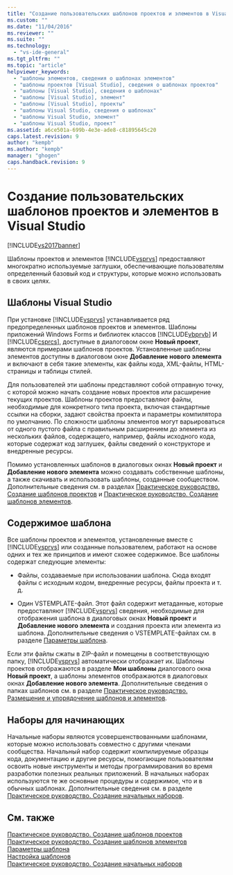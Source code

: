 ```yaml
---
title: "Создание пользовательских шаблонов проектов и элементов в Visual Studio | Microsoft Docs"
ms.custom: ""
ms.date: "11/04/2016"
ms.reviewer: ""
ms.suite: ""
ms.technology: 
  - "vs-ide-general"
ms.tgt_pltfrm: ""
ms.topic: "article"
helpviewer_keywords: 
  - "шаблоны элементов, сведения о шаблонах элементов"
  - "шаблоны проектов [Visual Studio], сведения о шаблонах проектов"
  - "шаблоны [Visual Studio], сведения о шаблонах"
  - "шаблоны [Visual Studio], элемент"
  - "шаблоны [Visual Studio], проекты"
  - "шаблоны Visual Studio, сведения о шаблонах"
  - "шаблоны Visual Studio, элемент"
  - "шаблоны Visual Studio, проект"
ms.assetid: a6ce501a-699b-4e3e-ade8-c81895645c20
caps.latest.revision: 9
author: "kempb"
ms.author: "kempb"
manager: "ghogen"
caps.handback.revision: 9
---
```

# Создание пользовательских шаблонов проектов и элементов в Visual Studio
[!INCLUDE[vs2017banner](../code-quality/includes/vs2017banner.md)]

Шаблоны проектов и элементов [!INCLUDE[vsprvs](../code-quality/includes/vsprvs_md.md)] предоставляют многократно используемые заглушки, обеспечивающие пользователям определенный базовый код и структуры, которые можно использовать в своих целях.  
  
## Шаблоны Visual Studio  
 При установке [!INCLUDE[vsprvs](../code-quality/includes/vsprvs_md.md)] устанавливается ряд предопределенных шаблонов проектов и элементов.  Шаблоны приложений Windows Forms и библиотек классов [!INCLUDE[vbprvb](../code-quality/includes/vbprvb_md.md)] И [!INCLUDE[csprcs](../data-tools/includes/csprcs_md.md)], доступные в диалоговом окне **Новый проект**, являются примерами шаблонов проектов.  Установленные шаблоны элементов доступны в диалоговом окне **Добавление нового элемента** и включают в себя такие элементы, как файлы кода, XML\-файлы, HTML\-страницы и таблицы стилей.  
  
 Для пользователей эти шаблоны представляют собой отправную точку, с которой можно начать создание новых проектов или расширение текущих проектов.  Шаблоны проектов предоставляют файлы, необходимые для конкретного типа проекта, включая стандартные ссылки на сборки, задают свойства проекта и параметры компилятора по умолчанию.  По сложности шаблоны элементов могут варьироваться от одного пустого файла с правильным расширением до элемента из нескольких файлов, содержащего, например, файлы исходного кода, которые содержат код заглушек, файлы сведений о конструкторе и внедренные ресурсы.  
  
 Помимо установленных шаблонов в диалоговых окнах **Новый проект** и **Добавление нового элемента** можно создавать собственные шаблоны, а также скачивать и использовать шаблоны, созданные сообществом.  Дополнительные сведения см. в разделах [Практическое руководство. Создание шаблонов проектов](../ide/how-to-create-project-templates.md) и [Практическое руководство. Создание шаблонов элементов](../ide/how-to-create-item-templates.md).  
  
## Содержимое шаблона  
 Все шаблоны проектов и элементов, установленные вместе с [!INCLUDE[vsprvs](../code-quality/includes/vsprvs_md.md)] или созданные пользователем, работают на основе одних и тех же принципов и имеют схожее содержимое.  Все шаблоны содержат следующие элементы:  
  
-   Файлы, создаваемые при использовании шаблона.  Сюда входят файлы с исходным кодом, внедренные ресурсы, файлы проекта и т. д.  
  
-   Один VSTEMPLATE\-файл.  Этот файл содержит метаданные, которые предоставляют [!INCLUDE[vsprvs](../code-quality/includes/vsprvs_md.md)] сведения, необходимые для отображения шаблона в диалоговых окнах **Новый проект** и **Добавление нового элемента** и создания проекта или элемента из шаблона.  Дополнительные сведения о VSTEMPLATE\-файлах см. в разделе [Параметры шаблона](../ide/template-parameters.md).  
  
 Если эти файлы сжаты в ZIP\-файл и помещены в соответствующую папку, [!INCLUDE[vsprvs](../code-quality/includes/vsprvs_md.md)] автоматически отображает их.  Шаблоны проектов отображаются в разделе **Мои шаблоны** диалогового окна **Новый проект**, а шаблоны элементов отображаются в диалоговых окнах **Добавление нового элемента**.  Дополнительные сведения о папках шаблонов см. в разделе [Практическое руководство. Размещение и упорядочение шаблонов и элементов](../ide/how-to-locate-and-organize-project-and-item-templates.md).  
  
## Наборы для начинающих  
 Начальные наборы являются усовершенствованными шаблонами, которые можно использовать совместно с другими членами сообщества.  Начальный набор содержит компилируемые образцы кода, документацию и другие ресурсы, помогающие пользователям освоить новые инструменты и методы программирования во время разработки полезных реальных приложений.  В начальных наборах используются те же основные процедуры и содержимое, что и в обычных шаблонах.  Дополнительные сведения см. в разделе [Практическое руководство. Создание начальных наборов](../ide/how-to-create-starter-kits.md).  
  
## См. также  
 [Практическое руководство. Создание шаблонов проектов](../ide/how-to-create-project-templates.md)   
 [Практическое руководство. Создание шаблонов элементов](../ide/how-to-create-item-templates.md)   
 [Параметры шаблона](../ide/template-parameters.md)   
 [Настройка шаблонов](../ide/customizing-project-and-item-templates.md)   
 [Практическое руководство. Создание начальных наборов](../ide/how-to-create-starter-kits.md)